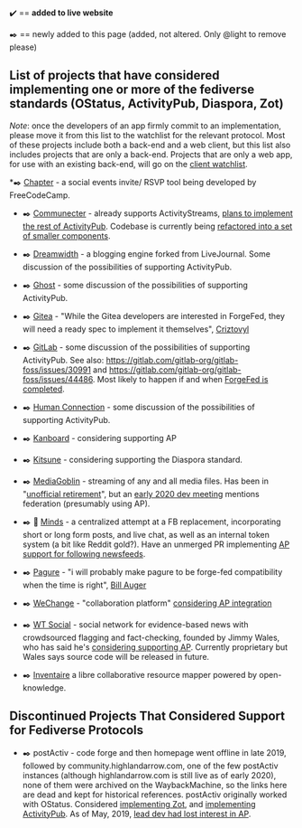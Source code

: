 :heavy_check_mark: == **added to live website**

:black_nib: == newly added to this page (added, not altered. Only @light to remove please)

## List of projects that have considered implementing one or more of the fediverse standards (OStatus, ActivityPub, Diaspora, Zot)

*Note*: once the developers of an app firmly commit to an implementation, please move it from this list to the watchlist for the relevant protocol. Most of these projects include both a back-end and a web client, but this list also includes projects that are only a back-end. Projects that are only a web app, for use with an existing back-end, will go on the [client watchlist](https://git.feneas.org/feneas/fediverse/wikis/watchlist-for-client-apps).

*:black_nib: [Chapter](https://github.com/freeCodeCamp/chapter/issues/36#issuecomment-542898365) - a social events invite/ RSVP tool being developed by FreeCodeCamp.

* :black_nib: [Communecter](https://github.com/pixelhumain/) - already supports ActivityStreams, [plans to implement the rest of ActivityPub](https://www.loomio.org/d/Y8kHSzPE/activitypub-as-a-decentralized-oae-infrastructure-/3). Codebase is currently being [refactored into a set of smaller components](https://www.loomio.org/d/Y8kHSzPE/activitypub-as-a-decentralized-oae-infrastructure-/19).

* :black_nib: [Dreamwidth](https://github.com/dreamwidth/dw-free/issues/2337) - a blogging engine forked from LiveJournal. Some discussion of the possibilities of supporting ActivityPub.

* :black_nib: [Ghost](https://forum.ghost.org/t/federate-over-activitypub/1989/15) - some discussion of the possibilities of supporting ActivityPub.

* :black_nib: [Gitea](https://talk.feneas.org/t/how-are-we-going-to-implement-forgefed-instances/122/2) - "While the Gitea developers are interested in ForgeFed, they will need a ready spec to implement it themselves", [Criztovyl](https://talk.feneas.org/u/criztovyl)

* :black_nib: [GitLab](https://gitlab.com/gitlab-org/gitlab-foss/issues/4013) - some discussion of the possibilities of supporting ActivityPub. See also: https://gitlab.com/gitlab-org/gitlab-foss/issues/30991 and https://gitlab.com/gitlab-org/gitlab-foss/issues/44486. Most likely to happen if and when [ForgeFed is completed](https://talk.feneas.org/t/how-are-we-going-to-implement-forgefed-instances/122/2).

* :black_nib: [Human Connection](https://github.com/Human-Connection/Human-Connection/issues/114) - some discussion of the possibilities of supporting ActivityPub.

* :black_nib: [Kanboard](https://kanboard.discourse.group/t/federated-activity-streams-with-activitypub/85) - considering supporting AP

* :black_nib: [Kitsune](https://github.com/valerauko/kitsune/issues/14) - considering supporting the Diaspora standard.

* :black_nib: [MediaGoblin](https://issues.mediagoblin.org/ticket/5503) - streaming of any and all media files. Has been in "[unofficial retirement](https://news.ycombinator.com/item?id=19779594)", but an [early 2020 dev meeting](https://etherpad.wikimedia.org/p/mediagoblin-2020-02-15) mentions federation (presumably using AP).

* :black_nib: :tada: [Minds](https://gitlab.com/minds/engine/issues/183) - a centralized attempt at a FB replacement, incorporating short or long form posts, and live chat, as well as an internal token system (a bit like Reddit gold?). Have an unmerged PR implementing [AP support for following newsfeeds](https://gitlab.com/minds/engine/merge_requests/28).

* :black_nib: [Pagure](https://talk.feneas.org/t/how-are-we-going-to-implement-forgefed-instances/122/5) - "i will probably make pagure to be forge-fed compatibility when the time is right", [Bill Auger](https://talk.feneas.org/u/bill-auger)

* :black_nib: [WeChange](https://github.com/wechange-eg) - "collaboration platform" [considering AP integration](https://wechange.de/project/transition-connect-commons-api/note/aktuelles-zu-transition-connect/)

* :black_nib: [WT Social]() - social network for evidence-based news with crowdsourced flagging and fact-checking, founded by Jimmy Wales, who has said he's [considering supporting AP](https://twitter.com/jimmy_wales/status/1192447180725989376). Currently proprietary but Wales says source code will be released in future. 

* :black_nib: [Inventaire](https://github.com/inventaire/inventaire/issues/187) a libre collaborative resource mapper powered by open-knowledge.

## Discontinued Projects That Considered Support for Fediverse Protocols

* :black_nib: postActiv - code forge and then homepage went offline in late 2019, followed by community.highlandarrow.com, one of the few postActiv instances (although highlandarrow.com is still live as of early 2020), none of them were archived on the WaybackMachine, so the links here are dead and kept for historical references. postActiv originally worked with OStatus. Considered [implementing Zot](http://gitea.postactiv.com/postActiv/postActiv/issues/1), and [implementing ActivityPub](http://gitea.postactiv.com/postActiv/postActiv/issues/3). As of May, 2019, [lead dev had lost interest in AP](https://community.highlandarrow.com/notice/3767940). 